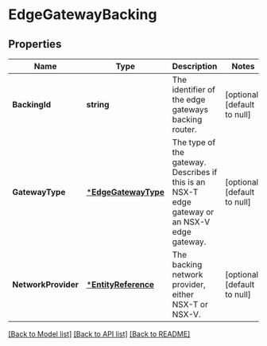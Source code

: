 # EdgeGatewayBacking

## Properties
Name | Type | Description | Notes
------------ | ------------- | ------------- | -------------
**BackingId** | **string** | The identifier of the edge gateways backing router. | [optional] [default to null]
**GatewayType** | [***EdgeGatewayType**](EdgeGatewayType.md) | The type of the gateway. Describes if this is an NSX-T edge gateway or an NSX-V edge gateway. | [optional] [default to null]
**NetworkProvider** | [***EntityReference**](EntityReference.md) | The backing network provider, either NSX-T or NSX-V. | [optional] [default to null]

[[Back to Model list]](../README.md#documentation-for-models) [[Back to API list]](../README.md#documentation-for-api-endpoints) [[Back to README]](../README.md)


